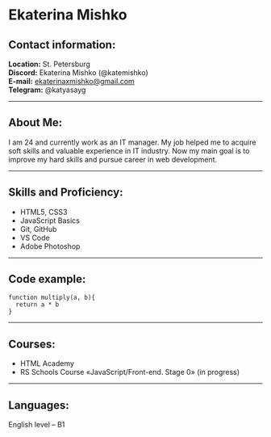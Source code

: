 # Ekaterina Mishko

## Contact information:

**Location:** St. Petersburg  
**Discord:** Ekaterina Mishko (@katemishko)  
**E-mail:** ekaterinaxmishko@gmail.com  
**Telegram:** @katyasayg  

---

## About Me:
I am 24 and currently work as an IT manager. My job helped me to acquire soft skills and valuable experience in IT industry. Now my main goal is to improve my hard skills and pursue career in web development.

---

## Skills and Proficiency:
* HTML5, CSS3
* JavaScript Basics
* Git, GitHub
* VS Code
* Adobe Photoshop

---

## Code example:

```
function multiply(a, b){
  return a * b
}
```
---

## Courses:

* HTML Academy
* RS Schools Course «JavaScript/Front-end. Stage 0» (in progress)

---

## Languages:

English level – B1
